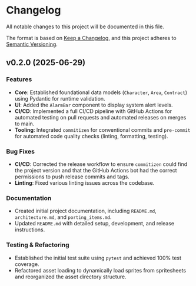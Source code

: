 # Changelog

All notable changes to this project will be documented in this file.

The format is based on [Keep a Changelog](https://keepachangelog.com/en/1.0.0/),
and this project adheres to [Semantic Versioning](https://semver.org/spec/v2.0.0.html).

## v0.2.0 (2025-06-29)

### Features

- **Core**: Established foundational data models (`Character`, `Area`, `Contract`) using Pydantic for runtime validation.
- **UI**: Added the `AlarmBar` component to display system alert levels.
- **CI/CD**: Implemented a full CI/CD pipeline with GitHub Actions for automated testing on pull requests and automated releases on merges to main.
- **Tooling**: Integrated `commitizen` for conventional commits and `pre-commit` for automated code quality checks (linting, formatting, testing).

### Bug Fixes

- **CI/CD**: Corrected the release workflow to ensure `commitizen` could find the project version and that the GitHub Actions bot had the correct permissions to push release commits and tags.
- **Linting**: Fixed various linting issues across the codebase.

### Documentation

- Created initial project documentation, including `README.md`, `architecture.md`, and `porting_items.md`.
- Updated `README.md` with detailed setup, development, and release instructions.

### Testing & Refactoring

- Established the initial test suite using `pytest` and achieved 100% test coverage.
- Refactored asset loading to dynamically load sprites from spritesheets and reorganized the asset directory structure.
